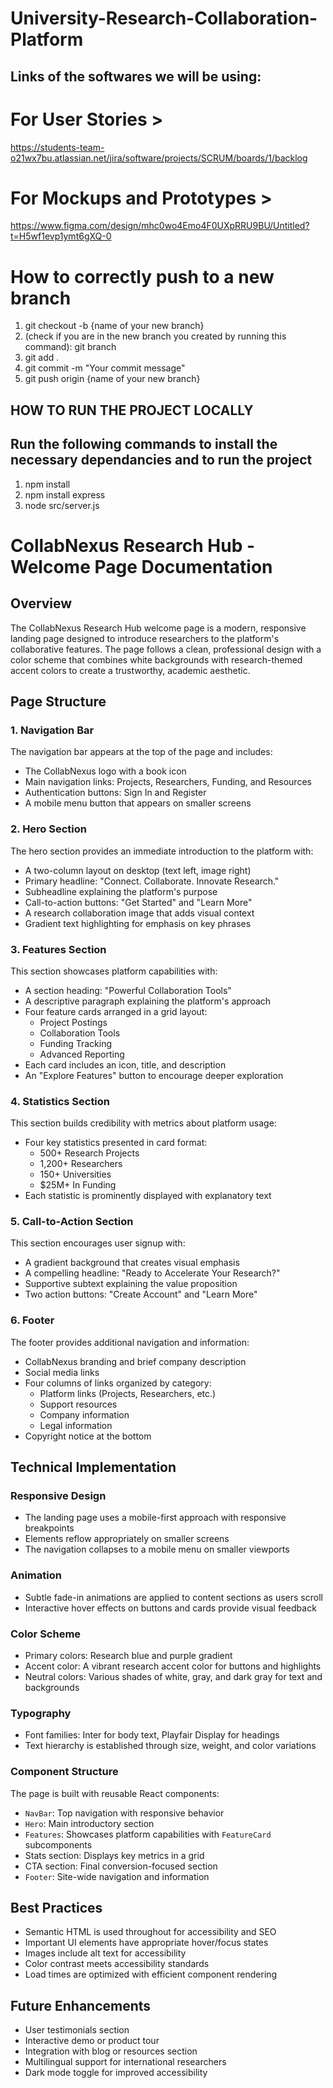 # University-Research-Collaboration-Platform

## Links of the softwares we will be using:
# For User Stories >
https://students-team-o21wx7bu.atlassian.net/jira/software/projects/SCRUM/boards/1/backlog

# For Mockups and Prototypes >
https://www.figma.com/design/mhc0wo4Emo4F0UXpRRU9BU/Untitled?t=H5wf1evp1ymt6gXQ-0


# How to correctly push to a new branch
1. git checkout -b {name of your new branch}
2. (check if you are in the new branch you created by running this command): git branch
2. git add .
3. git commit -m "Your commit message"
4. git push origin {name of your new branch}

## HOW TO RUN THE PROJECT LOCALLY
 ## Run the following commands to install the necessary dependancies and to run the project
 1. npm install
 2. npm install express
 3. node src/server.js


# CollabNexus Research Hub - Welcome Page Documentation

## Overview
The CollabNexus Research Hub welcome page is a modern, responsive landing page designed to introduce researchers to the platform's collaborative features. The page follows a clean, professional design with a color scheme that combines white backgrounds with research-themed accent colors to create a trustworthy, academic aesthetic.

## Page Structure

### 1. Navigation Bar
The navigation bar appears at the top of the page and includes:
- The CollabNexus logo with a book icon
- Main navigation links: Projects, Researchers, Funding, and Resources
- Authentication buttons: Sign In and Register
- A mobile menu button that appears on smaller screens

### 2. Hero Section
The hero section provides an immediate introduction to the platform with:
- A two-column layout on desktop (text left, image right)
- Primary headline: "Connect. Collaborate. Innovate Research."
- Subheadline explaining the platform's purpose
- Call-to-action buttons: "Get Started" and "Learn More"
- A research collaboration image that adds visual context
- Gradient text highlighting for emphasis on key phrases

### 3. Features Section
This section showcases platform capabilities with:
- A section heading: "Powerful Collaboration Tools"
- A descriptive paragraph explaining the platform's approach
- Four feature cards arranged in a grid layout:
  - Project Postings
  - Collaboration Tools
  - Funding Tracking
  - Advanced Reporting
- Each card includes an icon, title, and description
- An "Explore Features" button to encourage deeper exploration

### 4. Statistics Section
This section builds credibility with metrics about platform usage:
- Four key statistics presented in card format:
  - 500+ Research Projects
  - 1,200+ Researchers
  - 150+ Universities
  - $25M+ In Funding
- Each statistic is prominently displayed with explanatory text

### 5. Call-to-Action Section
This section encourages user signup with:
- A gradient background that creates visual emphasis
- A compelling headline: "Ready to Accelerate Your Research?"
- Supportive subtext explaining the value proposition
- Two action buttons: "Create Account" and "Learn More"

### 6. Footer
The footer provides additional navigation and information:
- CollabNexus branding and brief company description
- Social media links
- Four columns of links organized by category:
  - Platform links (Projects, Researchers, etc.)
  - Support resources
  - Company information
  - Legal information
- Copyright notice at the bottom

## Technical Implementation

### Responsive Design
- The landing page uses a mobile-first approach with responsive breakpoints
- Elements reflow appropriately on smaller screens
- The navigation collapses to a mobile menu on smaller viewports

### Animation
- Subtle fade-in animations are applied to content sections as users scroll
- Interactive hover effects on buttons and cards provide visual feedback

### Color Scheme
- Primary colors: Research blue and purple gradient
- Accent color: A vibrant research accent color for buttons and highlights
- Neutral colors: Various shades of white, gray, and dark gray for text and backgrounds

### Typography
- Font families: Inter for body text, Playfair Display for headings
- Text hierarchy is established through size, weight, and color variations

### Component Structure
The page is built with reusable React components:
- `NavBar`: Top navigation with responsive behavior
- `Hero`: Main introductory section
- `Features`: Showcases platform capabilities with `FeatureCard` subcomponents
- Stats section: Displays key metrics in a grid
- CTA section: Final conversion-focused section
- `Footer`: Site-wide navigation and information

## Best Practices
- Semantic HTML is used throughout for accessibility and SEO
- Important UI elements have appropriate hover/focus states
- Images include alt text for accessibility
- Color contrast meets accessibility standards
- Load times are optimized with efficient component rendering

## Future Enhancements
- User testimonials section
- Interactive demo or product tour
- Integration with blog or resources section
- Multilingual support for international researchers
- Dark mode toggle for improved accessibility
